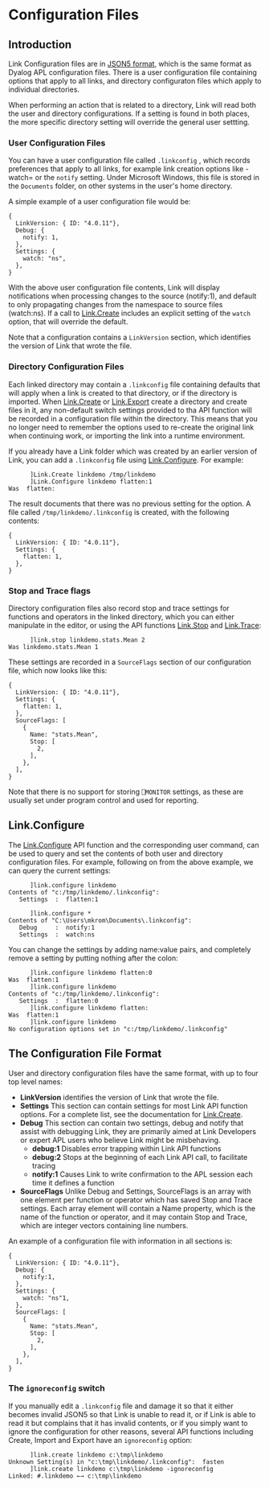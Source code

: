 # Configuration Files

## Introduction
Link Configuration files are in [JSON5 format](https://json5.org/), which is the same format as Dyalog APL configuration files. There is a user configuration file containing options that apply to all links, and directory configuraton files which apply to individual directories.

When performing an action that is related to a directory, Link will read both the user and directory configurations. If a setting is found in both places, the more specific directory setting will override the general user settting.

### User Configuration Files
You can have a user configuration file called `.linkconfig` , which records preferences that apply to all links, for example link creation options like -watch= or the `notify` setting. Under Microsoft Windows, this file is stored in the `Documents` folder, on other systems in the user's home directory.

A simple example of a user configuration file would be:

```
{
  LinkVersion: { ID: "4.0.11"},
  Debug: {
    notify: 1,
  },
  Settings: {
    watch: "ns",
  },
}
```
With the above user configuration file contents, Link will display notifications when processing changes to the source (notify:1), and default to only propagating changes from the namespace to source files (watch:ns). If a call to [Link.Create](..API/Link.Create.md) includes an explicit setting of the `watch` option, that will override the default.

Note that a configuration contains a `LinkVersion` section, which identifies the version of Link that wrote the file.

### Directory Configuration Files
Each linked directory may contain a `.linkconfig` file containing defaults that will apply when a link is created to that directory, or if the directory is imported. When [Link.Create](..API/Link.Create.md) or [Link.Export](..API/Link.Export.md) create a directory and create files in it, any non-default switch settings provided to tha API function will be recorded in a configuration file within the directory. This means that you no longer need to remember the options used to re-create the original link when continuing work, or importing the link into a runtime environment.

If you already have a Link folder which was created by an earlier version of Link, you can add a `.linkconfig` file using [Link.Configure](..API/Link.Configure.md). For example:

```
      ]Link.Create linkdemo /tmp/linkdemo
      ]Link.Configure linkdemo flatten:1
Was  flatten: 
```
The result documents that there was no previous setting for the option. A file called `/tmp/linkdemo/.linkconfig` is created, with the following contents:

```
{
  LinkVersion: { ID: "4.0.11"},
  Settings: {
    flatten: 1,
  },
}
```
### Stop and Trace flags

Directory configuration files also record stop and trace settings for functions and operators in the linked directory, which you can either manipulate in the editor, or using the API functions [Link.Stop](../API/Link.Stop.md) and [Link.Trace](../API/Link.Trace.md):

```
      ]link.stop linkdemo.stats.Mean 2
Was linkdemo.stats.Mean 1
```
These settings are recorded in a `SourceFlags` section of our configuration file, which now looks like this:

```
{
  LinkVersion: { ID: "4.0.11"},
  Settings: {
    flatten: 1,
  },
  SourceFlags: [
    {
      Name: "stats.Mean",
      Stop: [
        2,        
      ],
    },    
  ],
}
```

Note that there is no support for storing `⎕MONITOR` settings, as these are usually set under program control and used for reporting.

## Link.Configure
The [Link.Configure](../API/Link.Configure.md) API function and the corresponding user command, can be used to query and set the contents of both user and directory configuration files. For example, following on from the above example, we can query the current settings:

```
      ]link.configure linkdemo
Contents of "c:/tmp/linkdemo/.linkconfig":
   Settings  :  flatten:1 

      ]link.configure *
Contents of "C:\Users\mkrom\Documents\.linkconfig":
   Debug     :  notify:1 
   Settings  :  watch:ns 
```

You can change the settings by adding name:value pairs, and completely remove a setting by putting nothing after the colon:

```
      ]link.configure linkdemo flatten:0
Was  flatten:1 
      ]link.configure linkdemo
Contents of "c:/tmp/linkdemo/.linkconfig":
   Settings  :  flatten:0
      ]link.configure linkdemo flatten:
Was  flatten:1 
      ]link.configure linkdemo
No configuration options set in "c:/tmp/linkdemo/.linkconfig"
```


## The Configuration File Format
User and directory configuration files have the same format, with up to four top level names:

* **LinkVersion** identifies the version of Link that wrote the file.
* **Settings** This section can contain settings for most Link API function options. For a complete list, see the 
    documentation for [Link.Create](../API/Link.Create.md).
* **Debug** This section can contain two settings, debug and notify that assist with debugging Link, they are primarily aimed at Link Developers or expert APL users who believe Link might be misbehaving.
    - **debug:1** Disables error trapping within Link API functions
    - **debug:2** Stops at the beginning of each Link API call, to facilitate tracing
    - **notify:1** Causes Link to write confirmation to the APL session each time it defines a function
* **SourceFlags** Unlike Debug and Settings, SourceFlags is an array with one element per function or operator which has saved Stop and Trace settings. Each array element will contain a Name property, which is the name of the function or operator, and it may contain Stop and Trace, which are integer vectors containing line numbers.

An example of a configuration file with information in all sections is:

```
{
  LinkVersion: { ID: "4.0.11"},
  Debug: {
    notify:1,
  },
  Settings: {
    watch: "ns"1,
  },
  SourceFlags: [
    {
      Name: "stats.Mean",
      Stop: [
        2,        
      ],
    },    
  ],
}
```

### The `ignoreconfig` switch
If you manually edit a `.linkconfig` file and damage it so that it either becomes invalid JSON5 so that Link is unable to read it, or if Link is able to read it but complains that it has invalid contents, or if you simply want to ignore the configuration for other reasons, several API functions including Create, Import and Export have an `ignoreconfig` option:

```
      ]link.create linkdemo c:\tmp\linkdemo
Unknown Setting(s) in "c:\tmp\linkdemo/.linkconfig":  fasten 
      ]link.create linkdemo c:\tmp\linkdemo -ignoreconfig
Linked: #.linkdemo ←→ c:\tmp\linkdemo
```



